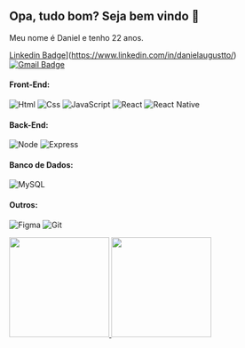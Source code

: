 ## Opa, tudo bom? Seja bem vindo 👋

Meu nome é Daniel e tenho 22 anos. 

[Linkedin Badge](https://img.shields.io/badge/-Thiago-blue?style=flat-square&logo=Linkedin&logoColor=white&link=https://www.linkedin.com/in/danielaugustto/)](https://www.linkedin.com/in/danielaugustto/) 
[![Gmail Badge](https://img.shields.io/badge/-tgmarinho@gmail.com-c14438?style=flat-square&logo=Gmail&logoColor=white&link=mailto:Danielsje7133@gmail.com)](mailto:Danielsje7133@gmail.com)

#### Front-End:<br/>
![Html](https://img.shields.io/badge/HTML5-E34F26?style=for-the-badge&logo=html5&logoColor=white)
![Css](https://img.shields.io/badge/CSS3-1572B6?style=for-the-badge&logo=css3&logoColor=white)
![JavaScript](https://img.shields.io/badge/javascript-%23323330.svg?style=for-the-badge&logo=javascript&logoColor=%23F7DF1E)
![React](https://img.shields.io/badge/react-%2320232a.svg?style=for-the-badge&logo=react&logoColor=%2361DAFB)
![React Native](https://img.shields.io/badge/React_Native-20232A?style=for-the-badge&logo=react&logoColor=61DAFB)

    
#### Back-End:<br/>
![Node](https://img.shields.io/badge/Node.js-339933?style=for-the-badge&logo=nodedotjs&logoColor=white)
![Express](https://img.shields.io/badge/Express.js-000000?style=for-the-badge&logo=express&logoColor=white)
    
    
    
#### Banco de Dados:<br/>
![MySQL](https://img.shields.io/badge/mysql-%2300f.svg?style=for-the-badge&logo=mysql&logoColor=white)
    
    
#### Outros:<br/>
![Figma](https://img.shields.io/badge/figma-%23F24E1E.svg?style=for-the-badge&logo=figma&logoColor=white)
![Git](https://img.shields.io/badge/GIT-E44C30?style=for-the-badge&logo=git&logoColor=white)

<div>
<a href="https://github.com/AugusttoDaniel">
<img loading="lazy" height="180em" src="https://github-readme-stats.vercel.app/api/top-langs/?AugusttoDaniel-aqui&layout=compact&langs_count=7&theme=dracula"/>
<img loading="lazy" height="180em" src="https://github-readme-stats.vercel.app/api?AugusttoDaniel&show_icons=true&theme=dracula&include_all_commits=true&count_private=true"/>
</div>
